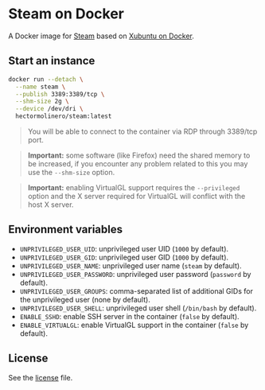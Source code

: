 # Steam on Docker

A Docker image for [Steam](https://steampowered.com) based on [Xubuntu on Docker](https://github.com/hectorm/docker-xubuntu).

## Start an instance

```sh
docker run --detach \
  --name steam \
  --publish 3389:3389/tcp \
  --shm-size 2g \
  --device /dev/dri \
  hectormolinero/steam:latest
```

> You will be able to connect to the container via RDP through 3389/tcp port.

> **Important:** some software (like Firefox) need the shared memory to be increased, if you
encounter any problem related to this you may use the `--shm-size` option.

> **Important:** enabling VirtualGL support requires the `--privileged` option and the X server
required for VirtualGL will conflict with the host X server.

## Environment variables

* `UNPRIVILEGED_USER_UID`: unprivileged user UID (`1000` by default).
* `UNPRIVILEGED_USER_GID`: unprivileged user GID (`1000` by default).
* `UNPRIVILEGED_USER_NAME`: unprivileged user name (`steam` by default).
* `UNPRIVILEGED_USER_PASSWORD`: unprivileged user password (`password` by default).
* `UNPRIVILEGED_USER_GROUPS`: comma-separated list of additional GIDs for the unprivileged user (none by default).
* `UNPRIVILEGED_USER_SHELL`: unprivileged user shell (`/bin/bash` by default).
* `ENABLE_SSHD`: enable SSH server in the container (`false` by default).
* `ENABLE_VIRTUALGL`: enable VirtualGL support in the container (`false` by default).

## License

See the [license](LICENSE.md) file.

